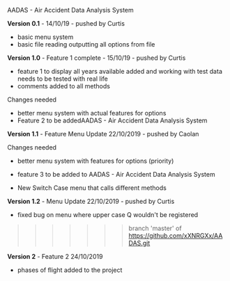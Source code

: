 AADAS - Air Accident Data Analysis System 

**Version 0.1** - 14/10/19 - pushed by Curtis 
- basic menu system 
- basic file reading outputting all options from file 

**Version 1.0** - Feature 1 complete - 15/10/19 - pushed by Curtis 

- feature 1 to display all years available added and working with test data needs to be tested with real life
- comments added to all methods 

Changes needed
- better menu system with actual features for options
- Feature 2 to be addedAADAS - Air Accident Data Analysis System 


**Version 1.1** - Feature Menu Update 22/10/2019 - pushed by Caolan


Changes needed

- better menu system with features for options (priority)
- feature 3 to be added to AADAS - Air Accident Data Analysis System 

- New Switch Case menu that calls different methods

**Version 1.2** - Menu Update 22/10/2019 - pushed by Curtis

- fixed bug on menu where upper case Q wouldn't be registered
>>>>>>> branch 'master' of https://github.com/xXNRGXx/AADAS.git

**Version 2** - Feature 2 24/10/2019	

- phases of flight added to the project


